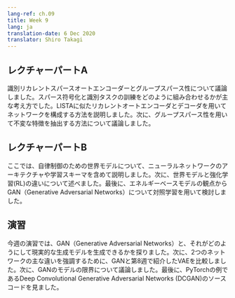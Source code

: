 ```yaml
---
lang-ref: ch.09
title: Week 9
lang: ja
translation-date: 6 Dec 2020
translator: Shiro Takagi
---
```


<!-- ## Lecture part A -->
## レクチャーパートA

<!-- We discussed discriminative recurrent sparse auto-encoders and group sparsity. The main idea was how to combine sparse coding with discriminative training. We went through how to structure a network with a recurrent autoencoder similar to LISTA and a decoder. Then we discussed how to use group sparsity to extract invariant features. -->
識別リカレントスパースオートエンコーダーとグループスパース性について議論しました。スパース符号化と識別タスクの訓練をどのように組み合わせるかが主な考え方でした。LISTAに似たリカレントオートエンコーダとデコーダを用いてネットワークを構成する方法を説明しました。次に、グループスパース性を用いて不変な特徴を抽出する方法について議論しました。

<!-- ## Lecture part B -->
## レクチャーパートB

<!-- In this section, we talked about the World Models for autonomous control including the neural network architecture and training schema. Then, we discussed the difference between World Models and Reinforcement Learning (RL). Finally, we studied Generative Adversarial Networks (GANs) in terms of energy-based model with the contrastive method. -->
ここでは、自律制御のための世界モデルについて、ニューラルネットワークのアーキテクチャや学習スキーマを含めて説明しました。次に、世界モデルと強化学習(RL)の違いについて述べました。最後に、エネルギーベースモデルの観点からGAN（Generative Adversarial Networks）について対照学習を用いて検討しました。

<!-- ## Practicum -->
## 演習

<!-- During this week's practicum, we explored Generative Adversarial Networks (GANs) and how they can produce realistic generative models. We then compared GANs with VAEs from week 8 to highlight key differences between two networks. Next, we discussed several model limitations of GANs. Finally, we looked at the source code for the PyTorch example Deep Convolutional Generative Adversarial Networks (DCGAN). -->
今週の演習では、GAN（Generative Adversarial Networks）と、それがどのようにして現実的な生成モデルを生成できるかを探りました。次に、2つのネットワークの主な違いを強調するために、GANと第8週で紹介したVAEを比較しました。次に、GANのモデルの限界について議論しました。最後に、PyTorchの例であるDeep Convolutional Generative Adversarial Networks (DCGAN)のソースコードを見ました。
